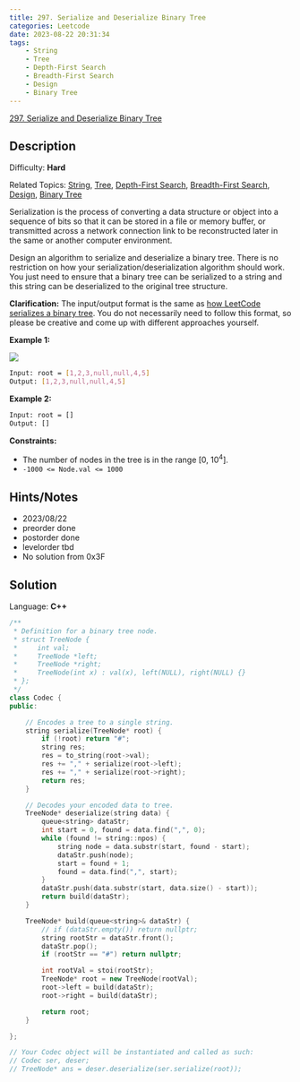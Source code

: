 ```yaml
---
title: 297. Serialize and Deserialize Binary Tree
categories: Leetcode
date: 2023-08-22 20:31:34
tags:
    - String
    - Tree
    - Depth-First Search
    - Breadth-First Search
    - Design
    - Binary Tree
---
```


[297\. Serialize and Deserialize Binary Tree](https://leetcode.com/problems/serialize-and-deserialize-binary-tree/)

## Description

Difficulty: **Hard**

Related Topics: [String](https://leetcode.com/tag/https://leetcode.com/tag/string//), [Tree](https://leetcode.com/tag/https://leetcode.com/tag/tree//), [Depth-First Search](https://leetcode.com/tag/https://leetcode.com/tag/depth-first-search//), [Breadth-First Search](https://leetcode.com/tag/https://leetcode.com/tag/breadth-first-search//), [Design](https://leetcode.com/tag/https://leetcode.com/tag/design//), [Binary Tree](https://leetcode.com/tag/https://leetcode.com/tag/binary-tree//)

Serialization is the process of converting a data structure or object into a sequence of bits so that it can be stored in a file or memory buffer, or transmitted across a network connection link to be reconstructed later in the same or another computer environment.

Design an algorithm to serialize and deserialize a binary tree. There is no restriction on how your serialization/deserialization algorithm should work. You just need to ensure that a binary tree can be serialized to a string and this string can be deserialized to the original tree structure.

**Clarification:** The input/output format is the same as [how LeetCode serializes a binary tree](https://support.leetcode.com/hc/en-us/articles/360011883654-What-does-1-null-2-3-mean-in-binary-tree-representation-). You do not necessarily need to follow this format, so please be creative and come up with different approaches yourself.

**Example 1:**

![](https://assets.leetcode.com/uploads/2020/09/15/serdeser.jpg)

```bash
Input: root = [1,2,3,null,null,4,5]
Output: [1,2,3,null,null,4,5]
```

**Example 2:**

```bash
Input: root = []
Output: []
```

**Constraints:**

* The number of nodes in the tree is in the range [0, 10<sup>4</sup>].
* `-1000 <= Node.val <= 1000`

## Hints/Notes

* 2023/08/22
* preorder done
* postorder done
* levelorder tbd
* No solution from 0x3F

## Solution

Language: **C++**

```C++
/**
 * Definition for a binary tree node.
 * struct TreeNode {
 *     int val;
 *     TreeNode *left;
 *     TreeNode *right;
 *     TreeNode(int x) : val(x), left(NULL), right(NULL) {}
 * };
 */
class Codec {
public:

    // Encodes a tree to a single string.
    string serialize(TreeNode* root) {
        if (!root) return "#";
        string res;
        res = to_string(root->val);
        res += "," + serialize(root->left);
        res += "," + serialize(root->right);
        return res;
    }

    // Decodes your encoded data to tree.
    TreeNode* deserialize(string data) {
        queue<string> dataStr;
        int start = 0, found = data.find(",", 0);
        while (found != string::npos) {
            string node = data.substr(start, found - start);
            dataStr.push(node);
            start = found + 1;
            found = data.find(",", start);
        }
        dataStr.push(data.substr(start, data.size() - start));
        return build(dataStr);
    }

    TreeNode* build(queue<string>& dataStr) {
        // if (dataStr.empty()) return nullptr;
        string rootStr = dataStr.front();
        dataStr.pop();
        if (rootStr == "#") return nullptr;

        int rootVal = stoi(rootStr);
        TreeNode* root = new TreeNode(rootVal);
        root->left = build(dataStr);
        root->right = build(dataStr);

        return root;
    }

};

// Your Codec object will be instantiated and called as such:
// Codec ser, deser;
// TreeNode* ans = deser.deserialize(ser.serialize(root));
```
